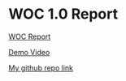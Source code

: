 # WOC 1.0 Report

[WOC Report](https://drive.google.com/file/d/1Rlyh_2Ued6d323O8FUEGczkKXMgnhhhM/view?usp=sharing)

[Demo Video](https://drive.google.com/file/d/14B5gKtlcJlBFJAAg_MfolbkCZ_vvaYtA/view?usp=sharing)

[My github repo link](https://github.com/matrixbot123/Detecting-Phishing-Websites-With-ML)
